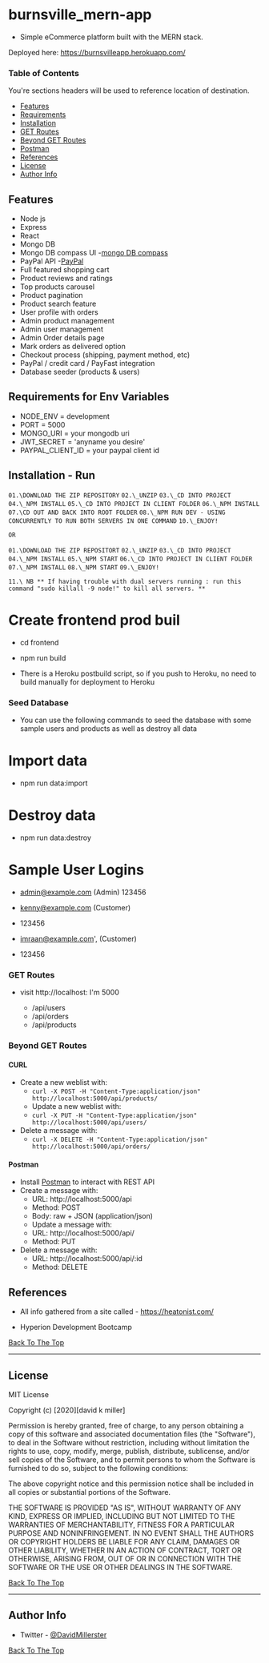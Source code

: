 # burnsville_mern-app 

- Simple eCommerce platform built with the MERN stack.

Deployed here: https://burnsvilleapp.herokuapp.com/

### Table of Contents

You're sections headers will be used to reference location of destination.

- [Features](#features)
- [Requirements](#requirements)
- [Installation](#installation)
- [GET Routes](#getroutes)
- [Beyond GET Routes](#beyondgetroutes)
- [Postman](#postman)
- [References](#references)
- [License](#license)
- [Author Info](#author-info)

## Features

- Node js
- Express
- React
- Mongo DB
- Mongo DB compass UI -[mongo DB compass](#https://www.mongodb.com/products/compass)
- PayPal API -[PayPal](#https://developer.paypal.com/classic-home/)
- Full featured shopping cart
- Product reviews and ratings
- Top products carousel
- Product pagination
- Product search feature
- User profile with orders
- Admin product management
- Admin user management
- Admin Order details page
- Mark orders as delivered option
- Checkout process (shipping, payment method, etc)
- PayPal / credit card / PayFast integration
- Database seeder (products & users)

## Requirements for Env Variables

- NODE_ENV = development
- PORT = 5000
- MONGO_URI = your mongodb uri
- JWT_SECRET = 'anyname you desire'
- PAYPAL_CLIENT_ID = your paypal client id

## Installation - Run

`01.\DOWNLOAD THE ZIP REPOSITORY`
`02.\_UNZIP`
`03.\_CD INTO PROJECT`
`04.\_NPM INSTALL`
`05.\_CD INTO PROJECT IN CLIENT FOLDER`
`06.\_NPM INSTALL`
`07.\CD OUT AND BACK INTO ROOT FOLDER`
`08.\_NPM RUN DEV - USING CONCURRENTLY TO RUN BOTH SERVERS IN ONE COMMAND`
`10.\_ENJOY!`

`OR`

`01.\DOWNLOAD THE ZIP REPOSITORT`
`02.\_UNZIP`
`03.\_CD INTO PROJECT`
`04.\_NPM INSTALL`
`05.\_NPM START`
`06.\_CD INTO PROJECT IN CLIENT FOLDER`
`07.\_NPM INSTALL`
`08.\_NPM START`
`09.\_ENJOY!`

`11.\ NB ** If having trouble with dual servers running : run this command "sudo killall -9 node!" to kill all servers. **`

# Create frontend prod buil

- cd frontend
- npm run build

- There is a Heroku postbuild script, so if you push to Heroku, no need to build manually for deployment to Heroku

### Seed Database

- You can use the following commands to seed the database with some sample users and products as well as destroy all data

# Import data

- npm run data:import

# Destroy data

- npm run data:destroy

# Sample User Logins

- admin@example.com (Admin)
  123456

- kenny@example.com (Customer)
- 123456

- imraan@example.com', (Customer)
- 123456

### GET Routes

- visit http://localhost: I'm 5000

  - /api/users
  - /api/orders
  - /api/products

### Beyond GET Routes

#### CURL

- Create a new weblist with:
  - `curl -X POST -H "Content-Type:application/json" http://localhost:5000/api/products/`
  - Update a new weblist with:
  - `curl -X PUT -H "Content-Type:application/json" http://localhost:5000/api/users/`
- Delete a message with:
  - `curl -X DELETE -H "Content-Type:application/json" http://localhost:5000/api/orders/`

#### Postman

- Install [Postman](https://www.getpostman.com/apps) to interact with REST API
- Create a message with:
  - URL: http://localhost:5000/api
  - Method: POST
  - Body: raw + JSON (application/json)
  - Update a message with:
  - URL: http://localhost:5000/api/
  - Method: PUT
- Delete a message with:
  - URL: http://localhost:5000/api/:id
  - Method: DELETE

## References


- All info gathered from a site called - https://heatonist.com/

- Hyperion Development Bootcamp

[Back To The Top](#read-me-template)

---

## License

MIT License

Copyright (c) [2020][david k miller]

Permission is hereby granted, free of charge, to any person obtaining a copy
of this software and associated documentation files (the "Software"), to deal
in the Software without restriction, including without limitation the rights
to use, copy, modify, merge, publish, distribute, sublicense, and/or sell
copies of the Software, and to permit persons to whom the Software is
furnished to do so, subject to the following conditions:

The above copyright notice and this permission notice shall be included in all
copies or substantial portions of the Software.

THE SOFTWARE IS PROVIDED "AS IS", WITHOUT WARRANTY OF ANY KIND, EXPRESS OR
IMPLIED, INCLUDING BUT NOT LIMITED TO THE WARRANTIES OF MERCHANTABILITY,
FITNESS FOR A PARTICULAR PURPOSE AND NONINFRINGEMENT. IN NO EVENT SHALL THE
AUTHORS OR COPYRIGHT HOLDERS BE LIABLE FOR ANY CLAIM, DAMAGES OR OTHER
LIABILITY, WHETHER IN AN ACTION OF CONTRACT, TORT OR OTHERWISE, ARISING FROM,
OUT OF OR IN CONNECTION WITH THE SOFTWARE OR THE USE OR OTHER DEALINGS IN THE
SOFTWARE.

[Back To The Top](#read-me-template)

---

## Author Info

- Twitter - [@DavidMillerster](https://twitter.com/DavidMillerster)

[Back To The Top](#read-me-template)
